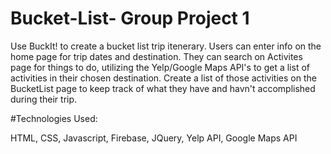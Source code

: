 # Bucket-List- Group Project 1

Use BuckIt! to create a bucket list trip itenerary. Users can enter info on the home page for trip dates and destination. They can search on Activites page for things to do, utilizing the Yelp/Google Maps API's to get a list of activities in their chosen destination. Create a list of those activities on the BucketList page to keep track of what they have and havn't accomplished during their trip.


#Technologies Used: 

HTML, CSS, Javascript, Firebase, JQuery, Yelp API, Google Maps API
